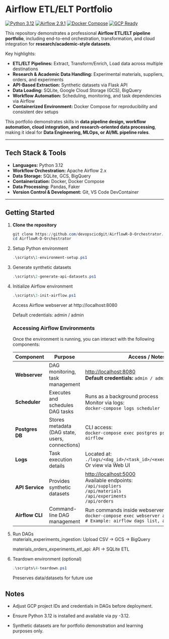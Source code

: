 # Airflow ETL/ELT Portfolio

[![Python 3.12](https://img.shields.io/badge/python-3.12-blue.svg)](https://www.python.org/downloads/) [![Airflow 2.9.1](https://img.shields.io/badge/airflow-2.9.1-red.svg)](https://airflow.apache.org/) [![Docker Compose](https://img.shields.io/badge/docker-compose-blue.svg)](https://docs.docker.com/compose/) [![GCP Ready](https://img.shields.io/badge/google_cloud-ready-4285f4.svg)](https://cloud.google.com/)

This repository demonstrates a professional **Airflow ETL/ELT pipeline portfolio**, including end-to-end orchestration, transformation, and cloud integration for **research/academic-style datasets**.

Key highlights:

- **ETL/ELT Pipelines:** Extract, Transform/Enrich, Load data across multiple destinations  
- **Research & Academic Data Handling:** Experimental materials, suppliers, orders, and experiments  
- **API-Based Extraction:** Synthetic datasets via Flask API  
- **Data Loading:** SQLite, Google Cloud Storage (GCS), BigQuery  
- **Workflow Automation:** Scheduling, monitoring, and task dependencies via Airflow  
- **Containerized Environment:** Docker Compose for reproducibility and consistent dev setups  

This portfolio demonstrates skills in **data pipeline design, workflow automation, cloud integration, and research-oriented data processing**, making it ideal for **Data Engineering, MLOps, or AI/ML pipeline roles**.

---

## Tech Stack & Tools

- **Languages:** Python 3.12  
- **Workflow Orchestration:** Apache Airflow 2.x  
- **Data Storage:** SQLite, GCS, BigQuery  
- **Containerization:** Docker, Docker Compose  
- **Data Processing:** Pandas, Faker  
- **Version Control & Development:** Git, VS Code DevContainer  

---

## Getting Started

1. **Clone the repository**
   ```powershell
   git clone https://github.com/devopscicdgit/AirflowR-D-Orchestrator.git
   cd AirflowR-D-Orchestrator
   ```
2. Setup Python environment
    ```powershell
    .\scripts\1-environment-setup.ps1
    ```
3. Generate synthetic datasets
    ```powershell
    .\scripts\2-generate-api-datasets.ps1
    ```
4. Initialize Airflow environment
    ```powershell
    .\scripts\3-init-airflow.ps1
    ```
    Access Airflow webserver at http://localhost:8080

    Default credentials: admin / admin
    ### Accessing Airflow Environments

    Once the environment is running, you can interact with the following components:

    | Component    | Purpose                               | Access / Notes |
    |-------------|---------------------------------------|----------------|
    | **Webserver** | DAG monitoring, task management       | [http://localhost:8080](http://localhost:8080)  <br>**Default credentials:** `admin / admin` |
    | **Scheduler** | Executes and schedules DAG tasks      | Runs as a background process <br>Monitor via logs: <br>`docker-compose logs scheduler` |
    | **Postgres DB** | Stores metadata (DAG state, users, connections) | CLI access: <br>`docker-compose exec postgres psql -U airflow -d airflow` |
    | **Logs** | Task execution details | Located at: <br>`./logs/<dag_id>/<task_id>/<execution_date>/1.log` <br>Or view via Web UI |
    | **API Service** | Provides synthetic datasets | [http://localhost:5000](http://localhost:5000) <br>Available endpoints: <br>`/api/suppliers` <br>`/api/materials` <br>`/api/experiments` <br>`/api/orders` |
    | **Airflow CLI** | Command-line DAG management | Run commands inside webserver container: <br>`docker-compose exec webserver airflow <command>    # Example: airflow dags list, airflow tasks test    ` |


 5. Run DAGs   
    materials_experiments_ingestion: Upload CSV → GCS → BigQuery

    materials_orders_experiments_etl_api: API → SQLite ETL
6. Teardown environment (optional)
    ```powershell
    .\scripts\4-teardown.ps1
    ```
    Preserves data/datasets for future use

## Notes

- Adjust GCP project IDs and credentials in DAGs before deployment.

- Ensure Python 3.12 is installed and available via py -3.12.

- Synthetic datasets are for portfolio demonstration and learning purposes only.